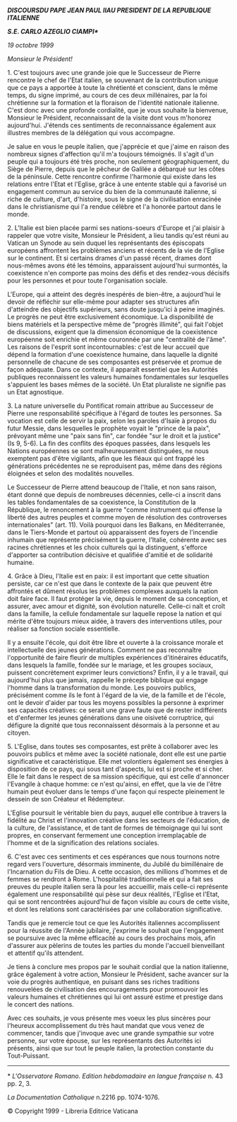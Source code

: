 ***DISCOURS******DU PAPE JEAN PAUL II******AU PRESIDENT DE LA REPUBLIQUE ITALIENNE***

***S.E. CARLO AZEGLIO CIAMPI\****

*19 octobre 1999*

*Monsieur le Président!*

1\. C'est toujours avec une grande joie que le Successeur de Pierre rencontre le chef de l'Etat italien, se souvenant de la contribution unique que ce pays a apportée à toute la chrétienté et conscient, dans le même temps, du signe imprimé, au cours de ces deux millénaires, par la foi chrétienne sur la formation et la floraison de l'identité nationale italienne. C'est donc avec une profonde cordialité, que je vous souhaite la bienvenue, Monsieur le Président, reconnaissant de la visite dont vous m'honorez aujourd'hui. J'étends ces sentiments de reconnaissance également aux illustres membres de la délégation qui vous accompagne.

Je salue en vous le peuple italien, que j'apprécie et que j'aime en raison des nombreux signes d'affection qu'il m'a toujours témoignés. Il s'agit d'un peuple qui a toujours été très proche, non seulement géographiquement, du Siège de Pierre, depuis que le pêcheur de Galilée a débarqué sur les côtes de la péninsule. Cette rencontre confirme l'harmonie qui existe dans les relations entre l'Etat et l'Eglise, grâce à une entente stable qui a favorisé un engagement commun au service du bien de la communauté italienne, si riche de culture, d'art, d'histoire, sous le signe de la civilisation enracinée dans le christianisme qui l'a rendue célèbre et l'a honorée partout dans le monde.

2\. L'Italie est bien placée parmi ses nations-soeurs d'Europe et j'ai plaisir à rappeler que votre visite, Monsieur le Président, a lieu tandis qu'est réuni au Vatican un Synode au sein duquel les représentants des épiscopats européens affrontent les problèmes anciens et récents de la vie de l'Eglise sur le continent. Et si certains drames d'un passé récent, drames dont nous-mêmes avons été les témoins, apparaissent aujourd'hui surmontés, la coexistence n'en comporte pas moins des défis et des rendez-vous décisifs pour les personnes et pour toute l'organisation sociale.

L'Europe, qui a atteint des degrés inespérés de bien-être, a aujourd'hui le devoir de réfléchir sur elle-même pour adapter ses structures afin d'atteindre des objectifs supérieurs, sans doute jusqu'ici à peine imaginés. Le progrès ne peut être exclusivement économique. La disponibilité de biens matériels et la perspective même de "progrès illimité", qui fait l'objet de discussions, exigent que la dimension économique de la coexistence européenne soit enrichie et même couronnée par une "centralité de l'âme". Les raisons de l'esprit sont incontournables: c'est de leur accueil que dépend la formation d'une coexistence humaine, dans laquelle la dignité personnelle de chacune de ses composantes est préservée et promue de façon adéquate. Dans ce contexte, il apparaît essentiel que les Autorités publiques reconnaissent les valeurs humaines fondamentales sur lesquelles s'appuient les bases mêmes de la société. Un Etat pluraliste ne signifie pas un Etat agnostique.

3\. La nature universelle du Pontificat romain attribue au Successeur de Pierre une responsabilité spécifique à l'égard de toutes les personnes. Sa vocation est celle de servir la paix, selon les paroles d'Isaïe à propos du futur Messie, dans lesquelles le prophète voyait le "prince de la paix", prévoyant même une "paix sans fin", car fondée "sur le droit et la justice" (Is 9, 5-6). La fin des conflits des époques passées, dans lesquels les Nations européennes se sont malheureusement distinguées, ne nous exemptent pas d'être vigilants, afin que les fléaux qui ont frappé les générations précédentes ne se reproduisent pas, même dans des régions éloignées et selon des modalités nouvelles.

Le Successeur de Pierre attend beaucoup de l'Italie, et non sans raison, étant donné que depuis de nombreuses décennies, celle-ci a inscrit dans les tables fondamentales de sa coexistence, la Constitution de la République, le renoncement à la guerre "comme instrument qui offense la liberté des autres peuples et comme moyen de résolution des controverses internationales" (art. 11). Voilà pourquoi dans les Balkans, en Méditerranée, dans le Tiers-Monde et partout où apparaissent des foyers de l'incendie inhumain que représente précisément la guerre, l'Italie, cohérente avec ses racines chrétiennes et les choix culturels qui la distinguent, s'efforce d'apporter sa contribution décisive et qualifiée d'amitié et de solidarité humaine.

4\. Grâce à Dieu, l'Italie est en paix: il est important que cette situation persiste, car ce n'est que dans le contexte de la paix que peuvent être affrontés et dûment résolus les problèmes complexes auxquels la nation doit faire face. Il faut protéger la vie, depuis le moment de sa conception, et assurer, avec amour et dignité, son évolution naturelle. Celle-ci naît et croît dans la famille, la cellule fondamentale sur laquelle repose la nation et qui mérite d'être toujours mieux aidée, à travers des interventions utiles, pour réaliser sa fonction sociale essentielle.

Il y a ensuite l'école, qui doit être libre et ouverte à la croissance morale et intellectuelle des jeunes générations. Comment ne pas reconnaître l'opportunité de faire fleurir de multiples expériences d'itinéraires éducatifs, dans lesquels la famille, fondée sur le mariage, et les groupes sociaux, puissent concrètement exprimer leurs convictions? Enfin, il y a le travail, qui aujourd'hui plus que jamais, rappelle le précepte biblique qui engage l'homme dans la transformation du monde. Les pouvoirs publics, précisément comme ils le font à l'égard de la vie, de la famille et de l'école, ont le devoir d'aider par tous les moyens possibles la personne à exprimer ses capacités créatives: ce serait une grave faute que de rester indifférents et d'enfermer les jeunes générations dans une oisiveté corruptrice, qui défigure la dignité que tous reconnaissent désormais à la personne et au citoyen.

5\. L'Eglise, dans toutes ses composantes, est prête à collaborer avec les pouvoirs publics et même avec la société nationale, dont elle est une partie significative et caractéristique. Elle met volontiers également ses énergies à disposition de ce pays, qui sous tant d'aspects, lui est si proche et si cher. Elle le fait dans le respect de sa mission spécifique, qui est celle d'annoncer l'Evangile à chaque homme: ce n'est qu'ainsi, en effet, que la vie de l'être humain peut évoluer dans le temps d'une façon qui respecte pleinement le dessein de son Créateur et Rédempteur.

L'Eglise poursuit le véritable bien du pays, auquel elle contribue à travers la fidélité au Christ et l'innovation créative dans les secteurs de l'éducation, de la culture, de l'assistance, et de tant de formes de témoignage qui lui sont propres, en conservant fermement une conception irremplaçable de l'homme et de la signification des relations sociales.

6\. C'est avec ces sentiments et ces espérances que nous tournons notre regard vers l'ouverture, désormais imminente, du Jubilé du bimillénaire de l'Incarnation du Fils de Dieu. A cette occasion, des millions d'hommes et de femmes se rendront à Rome. L'hospitalité traditionnelle et qui a fait ses preuves du peuple italien sera là pour les accueillir, mais celle-ci représente également une responsabilité qui pèse sur deux réalités, l'Eglise et l'Etat, qui se sont rencontrées aujourd'hui de façon visible au cours de cette visite, et dont les relations sont caractérisées par une collaboration significative.

Tandis que je remercie tout ce que les Autorités italiennes accomplissent pour la réussite de l'Année jubilaire, j'exprime le souhait que l'engagement se poursuive avec la même efficacité au cours des prochains mois, afin d'assurer aux pèlerins de toutes les parties du monde l'accueil bienveillant et attentif qu'ils attendent.

Je tiens à conclure mes propos par le souhait cordial que la nation italienne, grâce également à votre action, Monsieur le Président, sache avancer sur la voie du progrès authentique, en puisant dans ses riches traditions renouvelées de civilisation des encouragements pour promouvoir les valeurs humaines et chrétiennes qui lui ont assuré estime et prestige dans le concert des nations.

Avec ces souhaits, je vous présente mes voeux les plus sincères pour l'heureux accomplissement du très haut mandat que vous venez de commencer, tandis que j'invoque avec une grande sympathie sur votre personne, sur votre épouse, sur les représentants des Autorités ici présents, ainsi que sur tout le peuple italien, la protection constante du Tout-Puissant.

* * *

\* *L'Osservatore Romano. Edition hebdomadaire en langue française* n. 43 pp. 2, 3.

*La Documentation Catholique* n.2216 pp. 1074-1076.

© Copyright 1999 - Libreria Editrice Vaticana